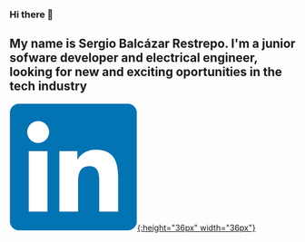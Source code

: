 ### Hi there 👋

## My name is Sergio Balcázar Restrepo. I'm a junior sofware developer and electrical engineer, looking for new and exciting oportunities in the tech industry
[![](https://github.com/SergioBalca/SergioBalca/blob/main/images/in.png?raw=true){:height="36px" width="36px"}](https://www.linkedin.com/in/sergio-andr%C3%A9s-balc%C3%A1zar-restrepo-08720920b/)
